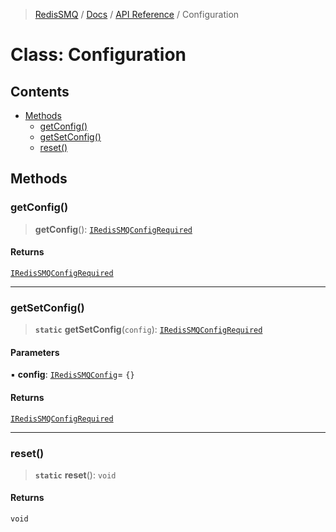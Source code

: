 >[RedisSMQ](../../../README.md) / [Docs](../../README.md) / [API Reference](../README.md) / Configuration

# Class: Configuration

## Contents

- [Methods](Configuration.md#methods)
  - [getConfig()](Configuration.md#getconfig)
  - [getSetConfig()](Configuration.md#getsetconfig)
  - [reset()](Configuration.md#reset)

## Methods

### getConfig()

> **getConfig**(): [`IRedisSMQConfigRequired`](../interfaces/IRedisSMQConfigRequired.md)

#### Returns

[`IRedisSMQConfigRequired`](../interfaces/IRedisSMQConfigRequired.md)

***

### getSetConfig()

> **`static`** **getSetConfig**(`config`): [`IRedisSMQConfigRequired`](../interfaces/IRedisSMQConfigRequired.md)

#### Parameters

▪ **config**: [`IRedisSMQConfig`](../interfaces/IRedisSMQConfig.md)= `{}`

#### Returns

[`IRedisSMQConfigRequired`](../interfaces/IRedisSMQConfigRequired.md)

***

### reset()

> **`static`** **reset**(): `void`

#### Returns

`void`

